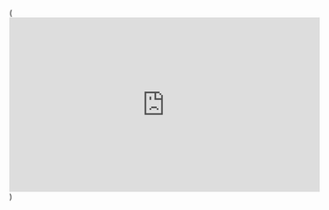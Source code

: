 

(<iframe width="560" height="315" src="https://www.youtube.com/embed/kJ5t0sfuCwA?si=douseXS1L3t3uS_a&amp;controls=0&amp;clip=Ugkxs9Rm7LUaUdPlnsOVxgMuPfiqw2U0l8t-&amp;clipt=EJ_sPBi34T0" title="YouTube video player" frameborder="0" allow="accelerometer; autoplay; clipboard-write; encrypted-media; gyroscope; picture-in-picture; web-share" referrerpolicy="strict-origin-when-cross-origin" allowfullscreen></iframe>)
